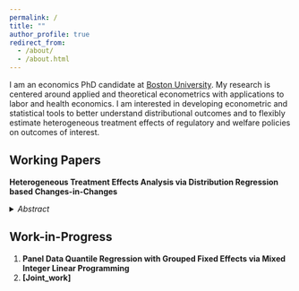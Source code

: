 ```yaml
---
permalink: /
title: ""
author_profile: true
redirect_from: 
  - /about/
  - /about.html
---
```


I am an economics PhD candidate at [Boston University](https://www.bu.edu/econ/). My research is centered around applied and theoretical econometrics with applications to labor and health economics. I am interested in developing econometric and statistical tools to better understand distributional outcomes and to flexibly estimate heterogeneous treatment effects of regulatory and welfare policies on outcomes of interest. 

## Working Papers

<b> Heterogeneous Treatment Effects Analysis via Distribution Regression based Changes-in-Changes </b>

<details>
<summary markdown='span'>
<span style="cursor:pointer"> <i> Abstract </i></span>
</summary>
<br>
<small> Identifying and estimating the distributional effects of a policy intervention is of key interest in economics. In analyzing heterogeneous effects of a policy on labor market or health outcomes, for example, changes-in-changes proposed in Athey and Imbens (2006) is particularly appealing. It can accommodate endogenous treatment assignment and can identify the entire counterfactual distribution. Yet, challenges with incorporating control variables to address concerns akin to differential parallel trends in the difference-in-differences literature persist. I propose a semiparametric approach to changes-in-changes based on distribution regression that can flexibly accommodate potential observed confounders and can be applied to both continuous and/or discrete outcome variables. I derive large sample theory for the distribution regression based changes-in-changes estimator and for the functionals thereof. These include unconditional distributional and quantile treatment effects, average treatment effects, and decompositional treatment effects for the treated group. Bootstrap validity is also demonstrated for conducting inference in practice. Lastly, I apply the approach to study the heterogeneous effects of Earned Income Tax Credit on infant weights and find that the policy had higher concentrated benefits for lower birth weights and more muted effects across the birth weight distribution than previously reported. </small>

</details>

## Work-in-Progress

1. <b> Panel Data Quantile Regression with Grouped Fixed Effects via Mixed Integer Linear Programming </b>
1. <b> [Joint_work] </b>

